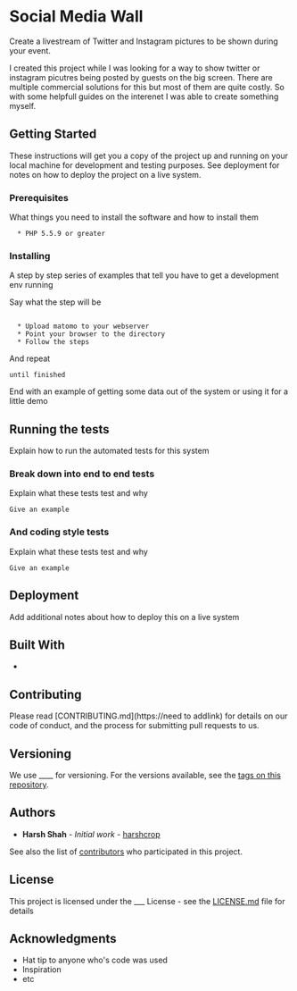 # Social Media Wall

Create a livestream of Twitter and Instagram pictures to be shown during your event.

I created this project while I was looking for a way to show twitter or instagram picutres being posted by guests on the big screen. There are multiple commercial solutions for this but most of them are quite costly. So with some helpfull guides on the interenet I was able to create something myself.

## Getting Started

These instructions will get you a copy of the project up and running on your local machine for development and testing purposes. See deployment for notes on how to deploy the project on a live system.

### Prerequisites

What things you need to install the software and how to install them

```
  * PHP 5.5.9 or greater
```

### Installing

A step by step series of examples that tell you have to get a development env running

Say what the step will be

```

  * Upload matomo to your webserver
  * Point your browser to the directory
  * Follow the steps
```

And repeat

```
until finished
```

End with an example of getting some data out of the system or using it for a little demo

## Running the tests

Explain how to run the automated tests for this system

### Break down into end to end tests

Explain what these tests test and why

```
Give an example
```

### And coding style tests

Explain what these tests test and why

```
Give an example
```

## Deployment

Add additional notes about how to deploy this on a live system

## Built With

* 

## Contributing

Please read [CONTRIBUTING.md](https://need to addlink) for details on our code of conduct, and the process for submitting pull requests to us.

## Versioning

We use ____ for versioning. For the versions available, see the [tags on this repository](https://github.com/your/project/tags). 

## Authors

* **Harsh Shah** - *Initial work* - [harshcrop](https://github.com/harshcrop)

See also the list of [contributors](https://github.com/your/project/contributors) who participated in this project.

## License

This project is licensed under the ___ License - see the [LICENSE.md](LICENSE.md) file for details

## Acknowledgments

* Hat tip to anyone who's code was used
* Inspiration
* etc
